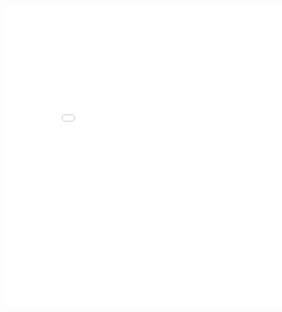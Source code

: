 <iframe width="900" height="800" frameborder="0" scrolling="no" src="//plotly.com/~raulpoppiel/1.embed"></iframe>
